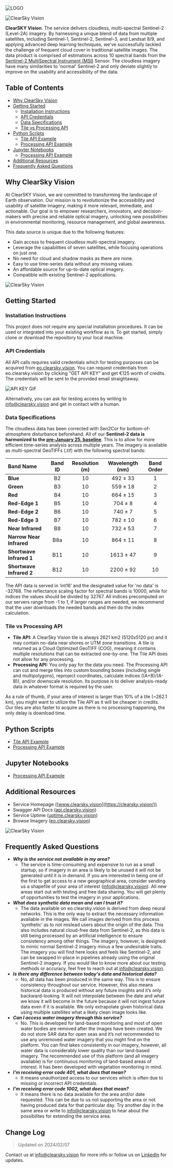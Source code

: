 <picture>
  <source media="(prefers-color-scheme: dark)" srcset="https://clearsky.vision/wp-content/uploads/2020/09/clearsky_vision408.5x.png">
  <source media="(prefers-color-scheme: light)" srcset="https://clearsky.vision/wp-content/uploads/2020/09/clearsky_vision408.5x.png">
  <img alt="LOGO" src="https://clearsky.vision/wp-content/uploads/2020/09/cropped-clearsky_vision_logo_long402x-1.png">
</picture>

![ClearSky Vision](https://clearsky.vision/wp-content/uploads/2024/01/Github_beforeafter.png)

**ClearSKY Vision**. The service delivers cloudless, multi-spectral Sentinel-2 (Level-2A) imagery. By harnessing a unique blend of data from multiple satellites, including Sentinel-1, Sentinel-2, Sentinel-3, and Landsat 8/9, and applying advanced deep learning techniques, we've successfully tackled the challenge of frequent cloud cover in traditional satellite images. The data product is comprised of estimations across 10 spectral bands from the [Sentinel-2 MultiSpectral Instrument (MSI)](https://sentinels.copernicus.eu/web/sentinel/technical-guides/sentinel-2-msi/msi-instrument) Sensor. The cloudless imagery have many similarities to 'normal' Sentinel-2 and only deviate slightly to improve on the usability and accessibility of the data. 

## Table of Contents
* [Why ClearSky Vision](#why-clearsky-vision)
* [Getting Started](#getting-started)
    * [Installation Instructions](#installation-instructions)
    * [API Credentials](#api-credentials)
    * [Data Specifications](#data-specifications)
    * [Tile vs Processing API](#tile-vs-processing-api)
* [Python Scripts](#python-scripts)
  * [Tile API Example](api_tools/example_tile_api.py)
  * [Processing API Example](api_tools/examples_processing_api.py)
* [Jupyter Notebooks](#jupyter-notebooks)
    * [Processing API Example](notebook/Processing_API_Notebook.ipynb)
* [Additional Resources](#additional-resources)
* [Frequently Asked Questions](#frequently-asked-questions)

## Why ClearSky Vision
At ClearSKY Vision, we are committed to transforming the landscape of Earth observation. Our mission is to revolutionize the accessibility and usability of satellite imagery, making it more relevant, immediate, and actionable. Our goal is to empower researchers, innovators, and decision-makers with precise and reliable optical imagery, unlocking new possibilities in environmental monitoring, resource management, and global awareness.

This data source is unique due to the following features:
* Gain access to frequent cloudless multi-spectral imagery.
* Leverage the capabilities of seven satellites, while focusing operations on just one.
* No need for cloud and shadow masks as there are none.
* Easy to use time-series data without any missing values.
* An affordable source for up-to-date optical imagery.
* Compatible with existing Sentinel-2 applications.

![ClearSky Vision](https://clearsky.vision/wp-content/uploads/2024/01/Output2.png)

## Getting Started


### Installation Instructions
This project does not require any special installation procedures. It can be used or integrated into your existing workflow as is. To get started, simply clone or download the repository to your local machine.

### API Credentials
All API calls requires valid credentials which for testing purposes can be acquired from [eo.clearsky.vision](https://eo.clearsky.vision/?view=50.637867,7.826911,5.77,0.00). You can request credentials from eo.clearsky.vision by clicking "GET API KEY" and get €125 worth of credits. The credentials will be sent to the provided email straightaway. 

![API KEY GIF](https://clearsky.vision/wp-content/uploads/2024/01/Github_GIF.gif)

Alternatively, you can ask for testing access by writing to info@clearsky.vision and get in contact with a human.

### Data Specifications 
The cloudless data has been corrected with Sen2Cor for bottom-of-atmosphere disturbance beforehand. All of our **Sentinel-2 data is harmonized to the [pre-January 25. baseline](https://sentinels.copernicus.eu/web/sentinel/-/copernicus-sentinel-2-major-products-upgrade-upcoming)**. This is to allow for more efficient time-series analysis across multiple years. The imagery is available as multi-spectral GeoTIFFs (.tif) with the following spectral bands:

| **Band Name**      | **Band ID** |  **Resolution (m)**    |  **Wavelength (nm)**  |  **Band Order**    |
|  :----     |    :----:   |     :----:  |    :----:  |      :----:  |
| **Blue**      | B2       | 10   |    492 ± 33   |   1    |
| **Green**      | B3        | 10      |    559 ± 18   |    2   |
| **Red**      | B4       | 10   |   	664 ± 15    |    3   |
| **Red-Edge 1**      | B5        | 10      |    704 ± 8   |    4   |
| **Red-Edge 2**      | B6       | 10   |      	740 ± 7  |    5  |
| **Red-Edge 3**      | B7        | 10      |     782 ± 10   |    6   |
| **Near Infrared**       | B8       | 10   |    732 ± 53   |    7   |
| **Narrow Near Infrared**      | B8a        | 10      |   864 ± 11  |    8   |
| **Shortwave Infrared 1**     | B11       | 10   |   1613 ± 47  |    9   |
| **Shortwave Infrared 2**    | B12        | 10      |  2200 ± 92  |    10   |

The API data is served in ‘int16’ and the designated value for 'no data' is -32768. The reflectance scaling factor for  spectral bands is 10000, while for indices the values should be divided by 32767. All indices precomputed on our servers range from -1 to 1, if larger ranges are needed, we recommend that the user downloads the needed bands and then do the index calculation.


### Tile vs Processing API

* **Tile API:** A ClearSky Vision tile is always 2621 km2 (5120x5120 px) and it may contain no-data near shores or UTM zone transitions. A tile is returned as a Cloud Optimized GeoTIFF (COG), meaning it contains multiple resolutions that can be extracted one-by-one. The Tile API does not allow for any processing.  
* **Processing API:** You only pay for the data you need. The Processing API can cut and merge tiles into custom bounding boxes (including single and multipolygons), reproject coordinates, calculate indices ((A+B)/(A-B)), and/or downscale resolution. Its purpose is to deliver analysis-ready data in whatever format is required by the user. 

As a rule of thumb, if your area of interest is larger than 10% of a tile (~262.1 km), you might want to utilize the Tile API as it will be cheaper in credits. Our tiles are also faster to acquire as there is no processing happening, the only delay is download time. 


## Python Scripts

* [Tile API Example](api_tools/example_tile_api.py)
* [Processing API Example](api_tools/examples_processing_api.py)

## Jupyter Notebooks


* [Processing API Example](notebook/Processing_API_Notebook.ipynb)

## Additional Resources

* Service Homepage ([www.clearsky.vision](https://clearsky.vision/))
* Swagger API Docs ([api.clearsky.vision](https://api.clearsky.vision/))
* Service Uptime ([uptime.clearsky.vision](https://uptime.clearsky.vision/))
* Browse Imagery ([eo.clearsky.vision](https://eo.clearsky.vision/?view=50.637867,7.826911,5.77,0.00))

![ClearSky Vision](https://clearsky.vision/wp-content/uploads/2024/01/github_banner.png)

## Frequently Asked Questions

* ***Why is the service not available in my area?***
    * The service is time-consuming and expensive to run as a small startup, so if imagery in an area is likely to be unused it will not be generated until it is in demand. If you are interested in being one of the first to get access to a new geographical area, consider sending us a shapefile of your area of interest (info@clearsky.vision). All new areas start out with testing and free data sharing. You will get plenty of opportunities to test the imagery in your applications. 
* ***What does synthetic data mean and can I trust it?***
    * The data available on eo.clearsky.vision is derived from deep neural networks. This is the only way to extract the necessary information available in the images. We call images derived from this process ‘synthetic’ as to not mislead users about the origin of the data. This also includes natural cloud-free data from Sentinel-2, as this data is still being processed by an artificial intelligence to ensure consistency among other things. The imagery, however, is designed to mimic normal Sentinel-2 imagery minus a few undesirable traits. The imagery you will find here looks and feels like Sentinel-2, and can be swapped in-place in pipelines already using the original Sentinel-2 imagery. If you would like to know more about our testing methods or accuracy, feel free to reach out at info@clearsky.vision.
* ***Is there any difference between today's data and historical data?***
    * No, all data has been produced in the same way. This is to ensure consistency throughout our service. However, this also means historical data is produced without any future insights and it’s only backward-looking. It will not interpolate between the date and what we know it will become in the future because it will not ingest future data even if it is available. We only extrapolate given historical data using multiple satellites what a likely clean image looks like.
* ***Can I access water imagery through this service?***
    * No. This is developed for land-based monitoring and most of open water bodies are removed after the images have been created. We do not store SAR data for open seas and it’s not recommended to use any unremoved water imagery that you might find on the platform. You can find lakes consistently in our imagery, however, all water data is considerably lower quality than our land-based imagery. The recommended use of this platform (and all imagery available) is for continuous monitoring of land-based areas of interest. It has been developed with vegetation monitoring in mind. 
* ***I'm receiving error code 401, what does that mean?***
    * It means unauthorized access to our services which is often due to missing or incorrect API credentials. 
* ***I'm receiving error code 1002, what does that mean?***
    * It means there is no data available for the area and/or date requested. This can be due to us not supporting the area or not having produced data for that particular day. Try another day in the same area or write to info@clearsky.vision to hear about the possibilites for extending the service area. 

## Change Log



> Updated on 2024/02/07

Contact us at info@clearsky.vision for more info or follow us on [LinkedIn](https://www.linkedin.com/company/clearskyvision) for updates.
